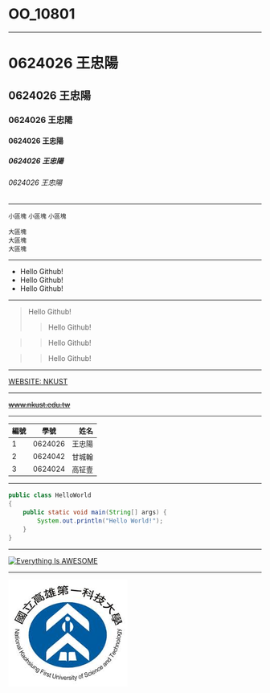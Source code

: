 # OO_10801
***
# 0624026 王忠陽
## 0624026 王忠陽
### 0624026 王忠陽
#### 0624026 王忠陽
##### 0624026 王忠陽
###### 0624026 王忠陽

***

`小區塊`
`小區塊`
`小區塊`

```
大區塊
大區塊
大區塊
```

***

* Hello Github!
* Hello Github!
* Hello Github!

***

> Hello Github!
>> Hello Github!

>> Hello Github!

>> Hello Github!

***

[WEBSITE: NKUST](www.nkust.edu.tw)

***

~~www.nkust.edu.tw~~

***

|   編號 | 學號   |  姓名 |
| :----- |:-----:| -----:|
| 1 | 0624026 | 王忠陽 |
| 2 | 0624042 | 甘城翰 |
| 3 | 0624024 | 高钲壹 |

***

```java
public class HelloWorld
{
	public static void main(String[] args) {
		System.out.println("Hello World!");
	}
}
```

***

[![Everything Is AWESOME](https://img.youtube.com/vi/StTqXEQ2l-Y/0.jpg)](https://www.youtube.com/watch?v=StTqXEQ2l-Y "Everything Is AWESOME")

***

![NKFUST](NKFUST.JPG "高第一")


